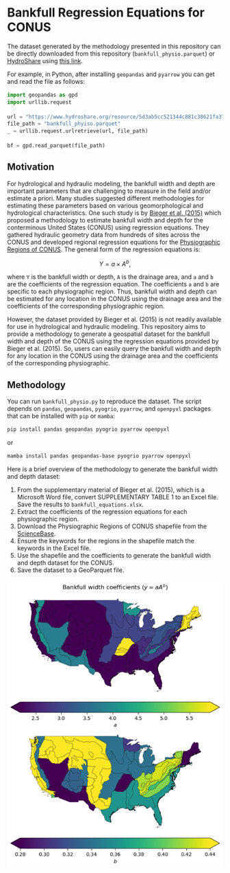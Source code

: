 # Bankfull Regression Equations for CONUS

The dataset generated by the methodology presented in this repository can
be directly downloaded from this repository (`bankfull_physio.parquet`) or
[HydroShare](https://www.hydroshare.org/resource/5d3ab5cc521344c881c38621fa3769f1/)
using
[this link](https://www.hydroshare.org/resource/5d3ab5cc521344c881c38621fa3769f1/data/contents/bankfull_phyiso.parquet).

For example, in Python, after installing `geopandas` and `pyarrow` you can get
and read the file as follows:

```python
import geopandas as gpd
import urllib.request

url = "https://www.hydroshare.org/resource/5d3ab5cc521344c881c38621fa3769f1/data/contents/bankfull_phyiso.parquet"
file_path = "bankfull_phyiso.parquet"
_ = urllib.request.urlretrieve(url, file_path)

bf = gpd.read_parquet(file_path)
```

## Motivation

For hydrological and hydraulic modeling, the bankfull width and depth are
important parameters that are challenging to measure in the field and/or
estimate a priori. Many studies suggested different methodologies for estimating
these parameters based on various geomorphological and hydrological characteristics.
One such study is by [Bieger et al. (2015)](https://doi.org/10.1111/jawr.12282)
which proposed a methodology to estimate bankfull width and depth for the conterminous
United States (CONUS) using regression equations. They gathered hydraulic geometry
data from hundreds of sites across the CONUS and developed regional regression
equations for the
[Physiographic Regions of CONUS](https://www.sciencebase.gov/catalog/item/631405bbd34e36012efa304e).
The general form of the regression equations is:

$$
Y = a \times A^b,
$$

where `Y` is the bankfull width or depth, `A` is the drainage area, and `a` and `b`
are the coefficients of the regression equation. The coefficients `a` and `b` are
specific to each physiographic region. Thus, bankfull width and depth can be
estimated for any location in the CONUS using the drainage area and the coefficients
of the corresponding physiographic region.

However, the dataset provided by Bieger et al. (2015) is not readily available
for use in hydrological and hydraulic modeling. This repository aims to provide
a methodology to generate a geospatial dataset for the bankfull width and depth
of the CONUS using the regression equations provided by Bieger et al. (2015).
So, users can easily query the bankfull width and depth for any location in the
CONUS using the drainage area and the coefficients of the corresponding physiographic.

## Methodology

You can run `bankfull_physio.py` to reproduce the dataset. The script depends on
`pandas`, `geopandas`, `pyogrio`, `pyarrow`, and `openpyxl` packages that can be installed
with `pip` or `mamba`:

```bash
pip install pandas geopandas pyogrio pyarrow openpyxl
```

or

```bash
mamba install pandas geopandas-base pyogrio pyarrow openpyxl
```

Here is a brief overview of the methodology to generate the bankfull width
and depth dataset:

1. From the supplementary material of Bieger et al. (2015), which is a Microsoft
   Word file, convert SUPPLEMENTARY TABLE 1 to an Excel file. Save the results
   to `bankfull_equations.xlsx`.
1. Extract the coefficients of the regression equations for each physiographic
   region.
1. Download the Physiographic Regions of CONUS shapefile from the
   [ScienceBase](https://www.sciencebase.gov/catalog/item/631405bbd34e36012efa304e).
1. Ensure the keywords for the regions in the shapefile match the keywords in the
   Excel file.
1. Use the shapefile and the coefficients to generate the bankfull width and depth
    dataset for the CONUS.
1. Save the dataset to a GeoParquet file.

![Bankfull width](width_plot.png)
